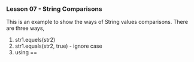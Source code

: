 ### Lesson 07 - String Comparisons

This is an example to show the ways of String values comparisons.
There are three ways,
1. str1.equels(str2)
2. str1.equals(str2, true) - ignore case
3. using ==
